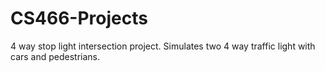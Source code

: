 # CS466-Projects
4 way stop light intersection project. Simulates two 4 way traffic light with cars and pedestrians.

